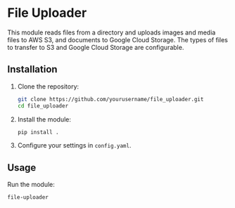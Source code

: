 # File Uploader

This module reads files from a directory and uploads images and media files to AWS S3, and documents to Google Cloud Storage. The types of files to transfer to S3 and Google Cloud Storage are configurable.

## Installation

1. Clone the repository:
    ```bash
    git clone https://github.com/yourusername/file_uploader.git
    cd file_uploader
    ```

2. Install the module:
    ```bash
    pip install .
    ```

3. Configure your settings in `config.yaml`.

## Usage

Run the module:
```bash
file-uploader
